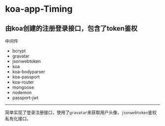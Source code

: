 # koa-app-Timing
由koa创建的注册登录接口，包含了token鉴权
-----
中间件
- bcrypt
- gravatar
- jsonwebtoken
- koa
- koa-bodyparser
- koa-passport
- koa-router
- mongoose
- nodemon
- passport-jwt
------
简单实现了登录注册接口，使用了`gravatar`来获取用户头像，`jsonwebtoken`鉴权私有化接口。
